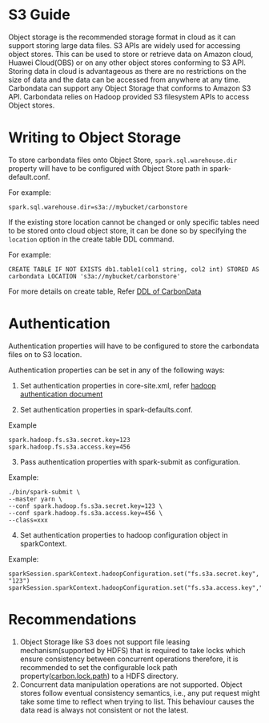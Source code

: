 <!--
    Licensed to the Apache Software Foundation (ASF) under one or more 
    contributor license agreements.  See the NOTICE file distributed with
    this work for additional information regarding copyright ownership. 
    The ASF licenses this file to you under the Apache License, Version 2.0
    (the "License"); you may not use this file except in compliance with 
    the License.  You may obtain a copy of the License at

      http://www.apache.org/licenses/LICENSE-2.0

    Unless required by applicable law or agreed to in writing, software 
    distributed under the License is distributed on an "AS IS" BASIS, 
    WITHOUT WARRANTIES OR CONDITIONS OF ANY KIND, either express or implied.
    See the License for the specific language governing permissions and 
    limitations under the License.
-->

# S3 Guide

Object storage is the recommended storage format in cloud as it can support storing large data 
files. S3 APIs are widely used for accessing object stores. This can be 
used to store or retrieve data on Amazon cloud, Huawei Cloud(OBS) or on any other object
 stores conforming to S3 API.
Storing data in cloud is advantageous as there are no restrictions on the size of 
data and the data can be accessed from anywhere at any time.
Carbondata can support any Object Storage that conforms to Amazon S3 API.
Carbondata relies on Hadoop provided S3 filesystem APIs to access Object stores.

# Writing to Object Storage

To store carbondata files onto Object Store, `spark.sql.warehouse.dir` property will have 
to be configured with Object Store path in spark-default.conf. 

For example:
```
spark.sql.warehouse.dir=s3a://mybucket/carbonstore
```

If the existing store location cannot be changed or only specific tables need to be stored 
onto cloud object store, it can be done so by specifying the `location` option in the create 
table DDL command.

For example:

```
CREATE TABLE IF NOT EXISTS db1.table1(col1 string, col2 int) STORED AS carbondata LOCATION 's3a://mybucket/carbonstore'
``` 

For more details on create table, Refer [DDL of CarbonData](ddl-of-carbondata.md#create-table)

# Authentication

Authentication properties will have to be configured to store the carbondata files on to S3 location. 

Authentication properties can be set in any of the following ways:
1. Set authentication properties in core-site.xml, refer 
[hadoop authentication document](https://hadoop.apache.org/docs/stable/hadoop-aws/tools/hadoop-aws/index.html#Authentication_properties)

2. Set authentication properties in spark-defaults.conf.

Example
```
spark.hadoop.fs.s3a.secret.key=123
spark.hadoop.fs.s3a.access.key=456
```

3. Pass authentication properties with spark-submit as configuration.

Example:
```
./bin/spark-submit \
--master yarn \
--conf spark.hadoop.fs.s3a.secret.key=123 \
--conf spark.hadoop.fs.s3a.access.key=456 \
--class=xxx
```  

4. Set authentication properties to hadoop configuration object in sparkContext.

Example:
```
sparkSession.sparkContext.hadoopConfiguration.set("fs.s3a.secret.key", "123")
sparkSession.sparkContext.hadoopConfiguration.set("fs.s3a.access.key","456")
```

# Recommendations

1. Object Storage like S3 does not support file leasing mechanism(supported by HDFS) that is 
required to take locks which ensure consistency between concurrent operations therefore, it is 
recommended to set the configurable lock path property([carbon.lock.path](./configuration-parameters.md#system-configuration))
 to a HDFS directory.
2. Concurrent data manipulation operations are not supported. Object stores follow eventual consistency semantics, i.e., any put request might take some time to reflect when trying to list. This behaviour causes the data read is always not consistent or not the latest.

